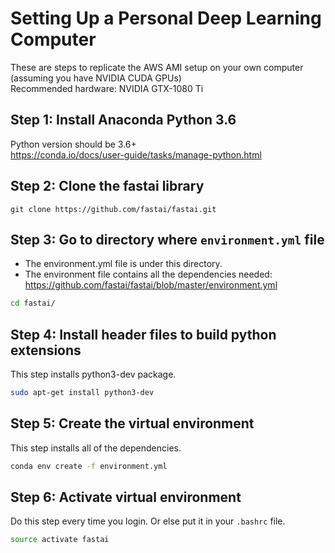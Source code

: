 # Setting Up a Personal Deep Learning Computer
These are steps to replicate the AWS AMI setup on your own computer (assuming you have NVIDIA CUDA GPUs)  
Recommended hardware:  NVIDIA GTX-1080 Ti  


## Step 1: Install Anaconda Python 3.6
Python version should be 3.6+  
https://conda.io/docs/user-guide/tasks/manage-python.html


## Step 2: Clone the fastai library
```git
git clone https://github.com/fastai/fastai.git
```

## Step 3: Go to directory where `environment.yml` file
- The environment.yml file is under this directory.  
- The environment file contains all the dependencies needed:  https://github.com/fastai/fastai/blob/master/environment.yml

```bash
cd fastai/ 
```

## Step 4: Install header files to build python extensions
This step installs python3-dev package.
```bash
sudo apt-get install python3-dev
```

## Step 5:  Create the virtual environment
This step installs all of the dependencies.  
```bash
conda env create -f environment.yml
```

## Step 6:  Activate virtual environment 
Do this step every time you login. Or else put it in your `.bashrc` file.  
```bash
source activate fastai
```
